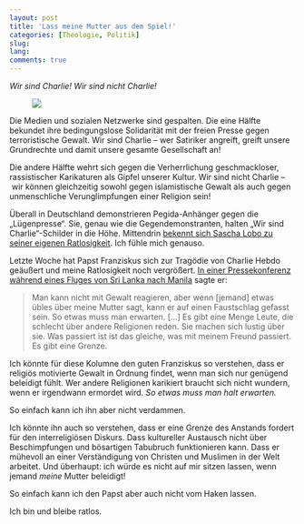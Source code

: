 ```yaml
---
layout: post
title: 'Lass meine Mutter aus dem Spiel!'
categories: [Theologie, Politik]
slug: 
lang: 
comments: true
---
```


*Wir sind Charlie! Wir sind nicht Charlie!*<!--more-->

<figure><img src='https://dl.dropboxusercontent.com/u/11079930/Artikelbilder/Papst Franziskus.jpg' /><figcaption></figcaption></figure>

Die Medien und sozialen Netzwerke sind gespalten. Die eine Hälfte bekundet ihre bedingungslose Solidarität mit der freien Presse gegen terroristische Gewalt. Wir sind Charlie – wer Satiriker angreift, greift unsere Grundrechte und damit unsere gesamte Gesellschaft an!

Die andere Hälfte wehrt sich gegen die Verherrlichung geschmackloser, rassistischer Karikaturen als Gipfel unserer Kultur. Wir sind nicht Charlie – wir können gleichzeitig sowohl gegen islamistische Gewalt als auch gegen unmenschliche Verunglimpfungen einer Religion sein!

Überall in Deutschland demonstrieren Pegida-Anhänger gegen die „Lügenpresse“. Sie, genau wie die Gegendemonstranten, halten „Wir sind Charlie“-Schilder in die Höhe. Mittendrin [bekennt sich Sascha Lobo zu seiner eigenen Ratlosigkeit](http://www.spiegel.de/netzwelt/web/sascha-lobo-die-ratlosigkeit-nach-den-anschlaegen-auf-charlie-hebdo-a-1012902.html). Ich fühle mich genauso.

Letzte Woche hat Papst Franziskus sich zur Tragödie von Charlie Hebdo geäußert und meine Ratlosigkeit noch vergrößert. [In einer Pressekonferenz während eines Fluges von Sri Lanka nach Manila](http://www.wsj.com/articles/pope-francis-sees-limits-to-freedom-of-speech-1421325757) sagte er:

> Man kann nicht mit Gewalt reagieren, aber wenn [jemand] etwas übles über meine Mutter sagt, kann er auf einen Faustschlag gefasst sein. So etwas muss man erwarten. […] Es gibt eine Menge Leute, die schlecht über andere Religionen reden. Sie machen sich lustig über sie. Was passiert ist ist das gleiche, was mit meinem Freund passiert. Es gibt eine Grenze.

Ich könnte für diese Kolumne den guten Franziskus so verstehen, dass er religiös motivierte Gewalt in Ordnung findet, wenn man sich nur  genügend beleidigt fühlt. Wer andere Religionen karikiert braucht sich nicht wundern, wenn er irgendwann ermordet wird. *So etwas muss man halt erwarten.*

So einfach kann ich ihn aber nicht verdammen.

Ich könnte ihn auch so verstehen, dass er eine Grenze des Anstands fordert für den interreligiösen Diskurs. Dass kultureller Austausch nicht über Beschimpfungen und bösartigen Tabubruch funktionieren kann. Dass er mühevoll an einer Verständigung von Christen und Muslimen in der Welt arbeitet. Und überhaupt: ich würde es nicht auf mir sitzen lassen, wenn jemand *meine* Mutter beleidigt!

So einfach kann ich den Papst aber auch nicht vom Haken lassen.

Ich bin und bleibe ratlos.